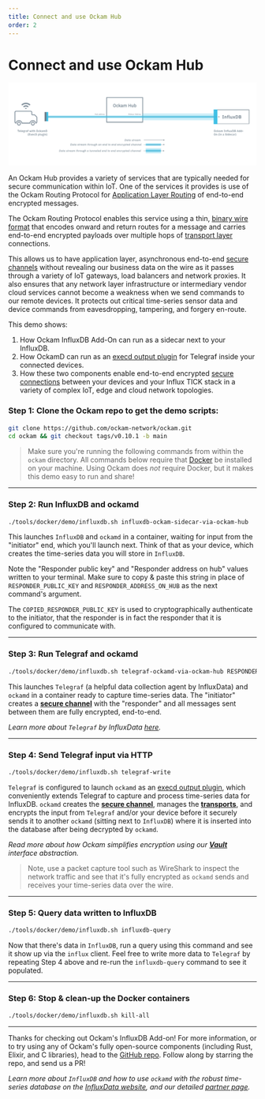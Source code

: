 ```yaml
---
title: Connect and use Ockam Hub
order: 2
---
```


# Connect and use Ockam Hub

![Telegraf, Ockam and InfluxDB](./assets/influx-add-on-ockam.png)

An Ockam Hub provides a variety of services that are typically needed for secure communication
within IoT. One of the services it provides is use of the Ockam Routing Protocol for 
[Application Layer Routing](/learn/concepts/application-layer-routing/) of end-to-end encrypted 
messages.

The Ockam Routing Protocol enables this service using a thin, [binary wire format](/learn/proposals/0004-wire-protocol/) 
that encodes onward and return routes for a message and carries end-to-end encrypted payloads over 
multiple hops of [transport layer](/learn/concepts/transports/) connections.

This allows us to have application layer, asynchronous end-to-end [secure channels](/learn/concepts/secure_channels/) 
without revealing our business data on the wire as it passes through a variety of IoT gateways, 
load balancers and network proxies. It also ensures that any network layer infrastructure or 
intermediary vendor cloud services cannot become a weakness when we send commands to our remote 
devices. It protects out critical time-series sensor data and device commands from eavesdropping, 
tampering, and forgery en-route.

This demo shows:
1. How Ockam InfluxDB Add-On can run as a sidecar next to your InfluxDB.
2. How OckamD can run as an
[execd output plugin](https://github.com/influxdata/telegraf/blob/release-1.16/plugins/outputs/exec/README.md)
for Telegraf inside your connected devices.
3. How these two components enable end-to-end encrypted [secure connections](/learn/concepts/secure_channels/) 
between your devices and your Influx TICK stack in a variety of complex IoT, edge and cloud network 
topologies.

### Step 1: **Clone the Ockam repo to get the demo scripts:**
```sh
git clone https://github.com/ockam-network/ockam.git
cd ockam && git checkout tags/v0.10.1 -b main
```

> Make sure you're running the following commands from within the `ockam` directory. All commands
below require that [Docker](https://docker.com) be installed on your machine. Using Ockam does _not_
require Docker, but it makes this demo easy to run and share!

---

### Step 2: **Run InfluxDB and ockamd**
```sh
./tools/docker/demo/influxdb.sh influxdb-ockam-sidecar-via-ockam-hub
```

This launches `InfluxDB` and `ockamd` in a container, waiting for input from the "initiator" end,
which you'll launch next. Think of that as your device, which creates the time-series data you
will store in `InfluxDB`.

Note the "Responder public key" and "Responder address on hub" values written to your terminal.
Make sure to copy & paste this string in place of `RESPONDER_PUBLIC_KEY` and
`RESPONDER_ADDRESS_ON_HUB` as the next command's argument.

The `COPIED_RESPONDER_PUBLIC_KEY` is used to cryptographically authenticate to the initiator, that
the responder is in fact the responder that it is configured to communicate with.

---

### Step 3: **Run Telegraf and ockamd**
```sh
./tools/docker/demo/influxdb.sh telegraf-ockamd-via-ockam-hub RESPONDER_PUBLIC_KEY RESPONDER_ADDRESS_ON_HUB
```

This launches `Telegraf` (a helpful data collection agent by InfluxData) and `ockamd` in a container
ready to capture time-series data. The "initiator" creates a
[**secure channel**](/learn/concepts/secure_channels/) with the "responder" and
all messages sent between them are fully encrypted, end-to-end.

_Learn more about `Telegraf` by InfluxData
[here](https://www.influxdata.com/time-series-platform/telegraf/)._

---

### Step 4: **Send Telegraf input via HTTP**
```sh
./tools/docker/demo/influxdb.sh telegraf-write
```

`Telegraf` is configured to launch `ockamd` as an
[execd output plugin](https://github.com/influxdata/telegraf/blob/release-1.16/plugins/outputs/exec/README.md),
which conveniently extends Telegraf to capture and process time-series data for InfluxDB. `ockamd`
creates the [**secure channel**](/learn/concepts/secure_channels/), manages the
[**transports**](/learn/concepts/transports/), and encrypts the input from
`Telegraf` and/or your device before it securely sends it to another `ockamd` (sitting next to
`InfluxDB`) where it is inserted into the database after being decrypted by `ockamd`.

_Read more about how Ockam simplifies encryption using our
[**Vault**](/learn/concepts/vaults/) interface abstraction._

> Note, use a packet capture tool such as WireShark to inspect the network traffic and see that it's
fully encrypted as `ockamd` sends and receives your time-series data over the wire.

---

### Step 5: **Query data written to InfluxDB**
```sh
./tools/docker/demo/influxdb.sh influxdb-query
```

Now that there's data in `InfluxDB`, run a query using this command and see it show up via the
`influx` client. Feel free to write more data to `Telegraf` by repeating Step 4 above and re-run
the `influxdb-query` command to see it populated.

---

### Step 6: **Stop & clean-up the Docker containers**
```sh
./tools/docker/demo/influxdb.sh kill-all
```
---

Thanks for checking out Ockam's InfluxDB Add-on! For more information, or to try using any of
Ockam's fully open-source components (including Rust, Elixir, and C libraries), head to the
[GitHub repo](https://github.com/ockam-network/ockam). Follow along by starring the repo, and send
us a PR!

_Learn more about `InfluxDB` and how to use `ockamd` with the robust time-series database on the
[InfluxData website](https://www.influxdata.com/), and our detailed
[partner page](https://www.influxdata.com/partners/ockam/)._
